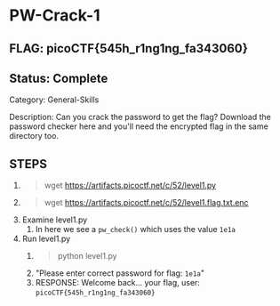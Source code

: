 # PW-Crack-1

## FLAG: picoCTF{545h_r1ng1ng_fa343060}

## Status: Complete

Category: General-Skills

Description: Can you crack the password to get the flag? Download the password checker here and you'll need the encrypted flag in the same directory too.

## STEPS

1. > wget <https://artifacts.picoctf.net/c/52/level1.py>
2. > wget <https://artifacts.picoctf.net/c/52/level1.flag.txt.enc>
3. Examine level1.py
   1. In here we see a `pw_check()` which uses the value `1e1a`
4. Run level1.py
   1. > python level1.py
   2. "Please enter correct password for flag: `1e1a`"
   3. RESPONSE: Welcome back... your flag, user: `picoCTF{545h_r1ng1ng_fa343060}`
